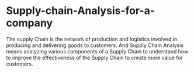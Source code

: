 # Supply-chain-Analysis-for-a-company
The supply Chain is the network of production and logistics involved in producing and delivering goods to customers. And Supply Chain Analysis means analyzing various components of a Supply Chain to understand how to improve the effectiveness of the Supply Chain to create more value for customers. 
